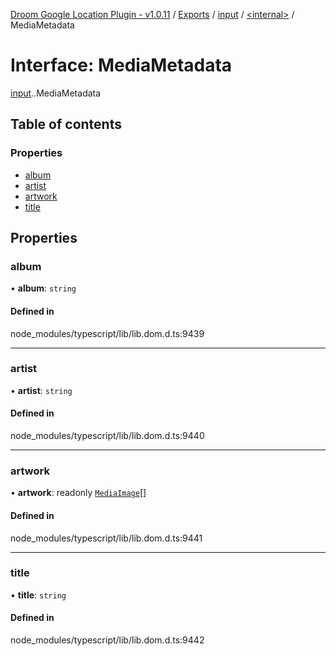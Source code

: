[Droom Google Location Plugin - v1.0.11](../README.md) / [Exports](../modules.md) / [input](../modules/input.md) / [<internal\>](../modules/input._internal_.md) / MediaMetadata

# Interface: MediaMetadata

[input](../modules/input.md).[<internal>](../modules/input._internal_.md).MediaMetadata

## Table of contents

### Properties

- [album](input._internal_.MediaMetadata.md#album)
- [artist](input._internal_.MediaMetadata.md#artist)
- [artwork](input._internal_.MediaMetadata.md#artwork)
- [title](input._internal_.MediaMetadata.md#title)

## Properties

### album

• **album**: `string`

#### Defined in

node_modules/typescript/lib/lib.dom.d.ts:9439

___

### artist

• **artist**: `string`

#### Defined in

node_modules/typescript/lib/lib.dom.d.ts:9440

___

### artwork

• **artwork**: readonly [`MediaImage`](input._internal_.MediaImage.md)[]

#### Defined in

node_modules/typescript/lib/lib.dom.d.ts:9441

___

### title

• **title**: `string`

#### Defined in

node_modules/typescript/lib/lib.dom.d.ts:9442
